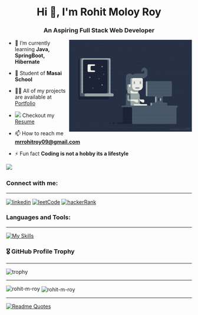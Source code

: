 <h1 align="center">Hi 👋, I'm Rohit Moloy Roy</h1>
<h3 align="center">An Aspiring Full Stack Web Developer</h3>




 <p align="right">  
  
 <img align="right" style="height: 250px;" src="https://github.com/Rohit-M-Roy/readME_GIf/blob/main/-%20Find%20%26%20Share%20on%20GIPHY.gif" alt="coding_gif">

</p>
 
- 🌱 I’m currently learning **Java, SpringBoot, Hibernate**

- 🔭 Student of **Masai School**

- 👨‍💻 All of my projects are available at [Portfolio](https://rohit-m-roy.github.io)

- <img width="20" src = "https://user-images.githubusercontent.com/66555692/190847273-1a125e30-6bb9-4221-916f-47ef6d774f58.png" > Checkout my [Resume](https://drive.google.com/file/d/1tPuA2Q7fn-H0SEpkrxHanPrOfAlbyiHS/view?usp=share_link)

- 📫 How to reach me **mrrohitroy09@gmail.com**

- ⚡ Fun fact **Coding is not a hobby its a lifestyle**
  
![](https://komarev.com/ghpvc/?username=rohit-m-roy&color=blueviolet)

<h3 align="left">Connect with me:</h3>
<hr>
<p align="left">
<a href="https://linkedin.com/in/rohit-m-roy" target="blank"><img align="center" src="https://raw.githubusercontent.com/rahuldkjain/github-profile-readme-generator/master/src/images/icons/Social/linked-in-alt.svg" alt="linkedin" height="40" width="50" ></a>
<a href="https://www.leetcode.com/rohit_royy" target="blank"><img align="center" src="https://raw.githubusercontent.com/rahuldkjain/github-profile-readme-generator/master/src/images/icons/Social/leet-code.svg" alt="leetCode" height="40" width="50" /></a>
 <a href="https://www.hackerrank.com/mrrohitroy09" target="_blank"><img align="center" src="https://raw.githubusercontent.com/rahuldkjain/github-profile-readme-generator/master/src/images/icons/Social/hackerrank.svg" alt="hackerRank" height="40" width="50" style="margin-right: 10px;"/></a>
</p>

<h3 align="left">Languages and Tools:</h3>
<hr>

[![My Skills](https://skillicons.dev/icons?i=js,html,css,java,mysql,spring,maven,hibernate,git,netlify,vscode,postman)](https://skillicons.dev) 


### 🎖️ GitHub Profile Trophy
<hr>

![trophy](https://github-profile-trophy.vercel.app/?username=rohit-m-roy&theme=default&no-bg=true)

-----------------

<p>
<img align="left" src="https://github-readme-stats.vercel.app/api/top-langs?username=rohit-m-roy&show_icons=true&locale=en&layout=compact&theme=tokyonight" alt="rohit-m-roy" />
</p>

<p>&nbsp;<img align="center" src="https://github-readme-stats.vercel.app/api?username=rohit-m-roy&show_icons=true&locale=en&theme=tokyonight" alt="rohit-m-roy" /></p>
<hr>

[![Readme Quotes](https://quotes-github-readme.vercel.app/api?type=horizontal&theme=catppuccin_mocha)](https://github.com/piyushsuthar/github-readme-quotes)
